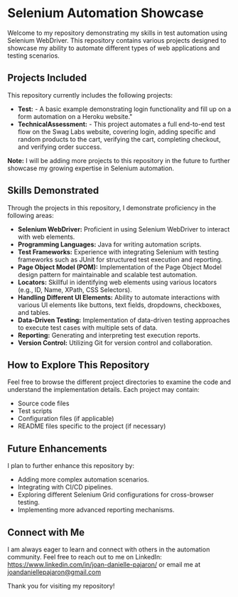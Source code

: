 # Selenium Automation Showcase

Welcome to my repository demonstrating my skills in test automation using Selenium WebDriver. This repository contains various projects designed to showcase my ability to automate different types of web applications and testing scenarios.

## Projects Included

This repository currently includes the following projects:

* **Test:** - A basic example demonstrating login functionality and fill up on a form automation on a Heroku  website."
* **TechnicalAssessment:** - This project automates a full end-to-end test flow on the Swag Labs website, covering login, adding specific and random products to the cart, verifying the cart, completing checkout, and verifying order success.

**Note:** I will be adding more projects to this repository in the future to further showcase my growing expertise in Selenium automation.

## Skills Demonstrated

Through the projects in this repository, I demonstrate proficiency in the following areas:

* **Selenium WebDriver:** Proficient in using Selenium WebDriver to interact with web elements.
* **Programming Languages:** Java for writing automation scripts.
* **Test Frameworks:** Experience with integrating Selenium with testing frameworks such as JUnit for structured test execution and reporting.
* **Page Object Model (POM):** Implementation of the Page Object Model design pattern for maintainable and scalable test automation.
* **Locators:** Skillful in identifying web elements using various locators (e.g., ID, Name, XPath, CSS Selectors).
* **Handling Different UI Elements:** Ability to automate interactions with various UI elements like buttons, text fields, dropdowns, checkboxes, and tables.
* **Data-Driven Testing:** Implementation of data-driven testing approaches to execute test cases with multiple sets of data.
* **Reporting:** Generating and interpreting test execution reports.
* **Version Control:** Utilizing Git for version control and collaboration.

## How to Explore This Repository

Feel free to browse the different project directories to examine the code and understand the implementation details. Each project may contain:

* Source code files
* Test scripts
* Configuration files (if applicable)
* README files specific to the project (if necessary)

## Future Enhancements

I plan to further enhance this repository by:

* Adding more complex automation scenarios.
* Integrating with CI/CD pipelines.
* Exploring different Selenium Grid configurations for cross-browser testing.
* Implementing more advanced reporting mechanisms.

## Connect with Me

I am always eager to learn and connect with others in the automation community. Feel free to reach out to me on LinkedIn: https://www.linkedin.com/in/joan-danielle-pajaron/ or email me at joandaniellepajaron@gmail.com

Thank you for visiting my repository!
